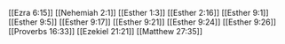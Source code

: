 [[Ezra 6:15]]
[[Nehemiah 2:1]]
[[Esther 1:3]]
[[Esther 2:16]]
[[Esther 9:1]]
[[Esther 9:5]]
[[Esther 9:17]]
[[Esther 9:21]]
[[Esther 9:24]]
[[Esther 9:26]]
[[Proverbs 16:33]]
[[Ezekiel 21:21]]
[[Matthew 27:35]]
